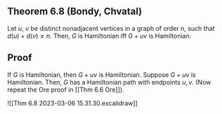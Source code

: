 ## Theorem 6.8 (Bondy, Chvatal)
Let $u$, $v$ be distinct nonadjacent vertices in a graph of order $n$,
such that $d(u) + d(v)\geq n$.
Then, $G$ is Hamiltonian iff $G + uv$ is Hamiltonian.

## Proof
If $G$ is Hamiltonian, then $G + uv$ is Hamiltonian.
Suppose $G + uv$ is Hamiltonian. Then, $G$ has a Hamiltonian path with endpoints $u, v$.
(Now repeat the Ore proof in [[Thm 6.6 Ore]]).

![[Thm 6.8 2023-03-06 15.31.30.excalidraw]]